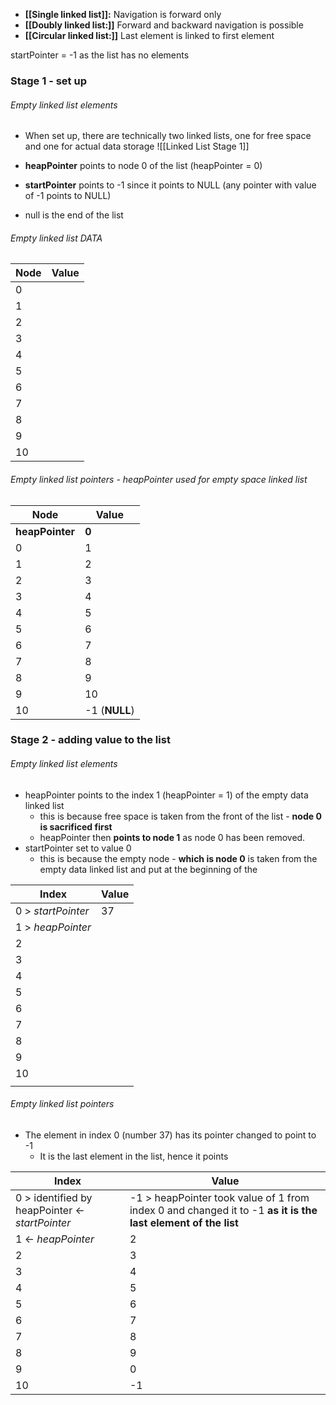 - **[[Single linked list]]:** Navigation is forward only
- **[[Doubly linked list:]]** Forward and backward navigation is possible
- **[[Circular linked list:]]** Last element is linked to first element

startPointer = -1 as the list has no elements

### Stage 1 - set up 
###### Empty linked list elements

- When set up, there are technically two linked lists, one for free space and one for actual data storage
![[Linked List Stage 1]]

- **heapPointer** points to node 0 of the list (heapPointer = 0)
- **startPointer** points to -1 since it points to NULL (any pointer with value of -1 points to NULL)
- null is the end of the list

###### Empty linked list DATA
| Node | Value |
| ---- | ---- |
| 0   |  |
| 1 |  |
| 2 |  |
| 3 |  |
| 4 |  |
| 5 |  |
| 6 |  |
| 7 |  |
| 8 |  |
| 9 |  |
| 10 |  |

###### Empty linked list pointers - heapPointer used for empty space linked list
| Node | Value |
| ---- | ---- |
| **heapPointer** | **0** |
| 0  | 1 |
| 1 | 2 |
| 2 | 3 |
| 3 | 4 |
| 4 | 5 |
| 5 | 6 |
| 6 | 7 |
| 7 | 8 |
| 8 | 9 |
| 9 | 10 |
| 10 | -1 (**NULL**) |


### Stage 2 - adding value to the list

###### Empty linked list elements

- heapPointer points to the index 1 (heapPointer = 1) of the empty data linked list
	- this is because free space is taken from the front of the list - **node 0 is sacrificed first**
	- heapPointer then **points to node 1** as node 0 has been removed.
- startPointer set to value 0
	- this is because the empty node - **which is node 0** is taken from the empty data linked list and put at the beginning of the 

| Index | Value |
| ---- | ---- |
| 0 > *startPointer* | 37 |
| 1 > *heapPointer* |  |
| 2 |  |
| 3 |  |
| 4 |  |
| 5 |  |
| 6 |  |
| 7 |  |
| 8 |  |
| 9 |  |
| 10 |  |
|  |  |

###### Empty linked list pointers
- The element in index 0 (number 37) has its pointer changed to point to -1 
	- It is the last element in the list, hence it points 

| Index | Value |
| ---- | ---- |
| 0 > identified by heapPointer <- *startPointer*  | -1 > heapPointer took value of 1 from index 0 and changed it to -1  **as it is the last element of the list** |
| 1 <- *heapPointer* | 2 |
| 2 | 3 |
| 3 | 4 |
| 4 | 5 |
| 5 | 6 |
| 6 | 7 |
| 7 | 8 |
| 8 | 9 |
| 9 | 0 |
| 10 | -1 |